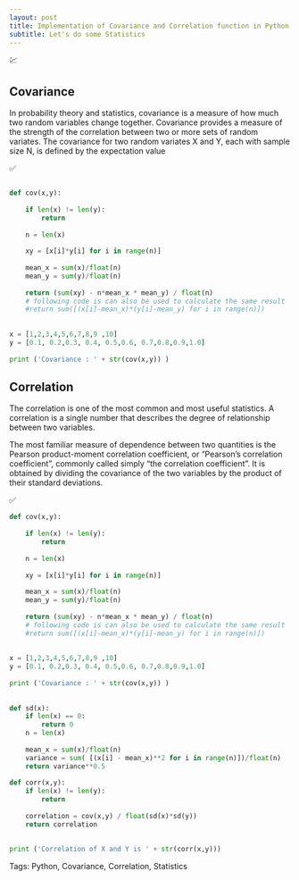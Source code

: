 ```yaml
---
layout: post
title: Implementation of Covariance and Correlation function in Python
subtitle: Let's do some Statistics
---
```


:chart:



## Covariance

In probability theory and statistics, covariance is a measure of how much two random variables change together.
Covariance provides a measure of the strength of the correlation between two or more sets of random variates. 
The covariance for two random variates X and Y, each with sample size N, is defined by the expectation value

:white_check_mark:

```python

def cov(x,y):
 
    if len(x) != len(y):
        return
         
    n = len(x)
     
    xy = [x[i]*y[i] for i in range(n)]
     
    mean_x = sum(x)/float(n)
    mean_y = sum(y)/float(n)
     
    return (sum(xy) - n*mean_x * mean_y) / float(n)
    # following code is can also be used to calculate the same result
    #return sum([(x[i]-mean_x)*(y[i]-mean_y) for i in range(n)])
 
 
x = [1,2,3,4,5,6,7,8,9 ,10]
y = [0.1, 0.2,0.3, 0.4, 0.5,0.6, 0.7,0.8,0.9,1.0]
 
print ('Covariance : ' + str(cov(x,y)) ) 

```

## Correlation 

The correlation is one of the most common and most useful statistics. A correlation is a single number that describes the degree of relationship between two variables.

The most familiar measure of dependence between two quantities is the Pearson product-moment correlation coefficient, or “Pearson’s correlation coefficient”, commonly called simply “the correlation coefficient”. It is obtained by dividing the covariance of the two variables by the product of their standard deviations.

:white_check_mark:

```python
def cov(x,y):
 
    if len(x) != len(y):
        return
         
    n = len(x)
     
    xy = [x[i]*y[i] for i in range(n)]
     
    mean_x = sum(x)/float(n)
    mean_y = sum(y)/float(n)
     
    return (sum(xy) - n*mean_x * mean_y) / float(n)
    # following code is can also be used to calculate the same result
    #return sum([(x[i]-mean_x)*(y[i]-mean_y) for i in range(n)])
 
 
x = [1,2,3,4,5,6,7,8,9 ,10]
y = [0.1, 0.2,0.3, 0.4, 0.5,0.6, 0.7,0.8,0.9,1.0]
 
print ('Covariance : ' + str(cov(x,y)) ) 
 
 
def sd(x):
    if len(x) == 0:
        return 0
    n = len(x)
     
    mean_x = sum(x)/float(n)    
    variance = sum( [(x[i] - mean_x)**2 for i in range(n)])/float(n)
    return variance**0.5
     
def corr(x,y):
    if len(x) != len(y):
        return
         
    correlation = cov(x,y) / float(sd(x)*sd(y))
    return correlation
 
 
print ('Correlation of X and Y is ' + str(corr(x,y)))
```


Tags: Python, Covariance, Correlation, Statistics
